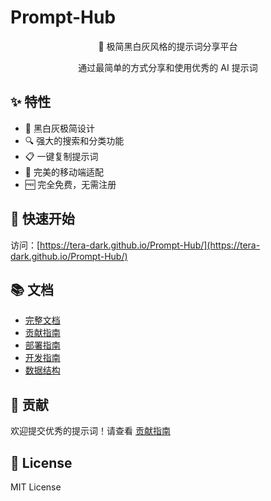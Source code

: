 # Prompt-Hub

<div align="center">
  <p>🎨 极简黑白灰风格的提示词分享平台</p>
  <p>通过最简单的方式分享和使用优秀的 AI 提示词</p>
</div>

## ✨ 特性
- 🎯 黑白灰极简设计
- 🔍 强大的搜索和分类功能
- 📋 一键复制提示词
- 📱 完美的移动端适配
- 🆓 完全免费，无需注册

## 🚀 快速开始
访问：[https://tera-dark.github.io/Prompt-Hub/](https://tera-dark.github.io/Prompt-Hub/)

## 📚 文档
- [完整文档](./document/README.md)
- [贡献指南](./document/CONTRIBUTING.md)
- [部署指南](./document/DEPLOYMENT.md)
- [开发指南](./document/DEVELOPMENT.md)
- [数据结构](./document/DATA_SCHEMA.md)

## 🤝 贡献
欢迎提交优秀的提示词！请查看 [贡献指南](./document/CONTRIBUTING.md)

## 📄 License
MIT License
